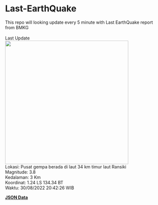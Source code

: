 # Last-EarthQuake
This repo will looking update every 5 minute with Last EarthQuake report from BMKG
<br>
<br>
Last Update
<br>
<img src="https://ews.bmkg.go.id/TEWS/data/20220830204226.mmi.jpg" width="400"/>
<br>
Lokasi: Pusat gempa berada di laut 34 km timur laut Ransiki <br>
Magnitude: 3.8 <br>
Kedalaman: 3 Km <br>
Koordinat: 1.24 LS 134.34 BT <br>
Waktu: 30/08/2022 20:42:26 WIB <br>

<a href="./data/data.json">**JSON Data**</a>
